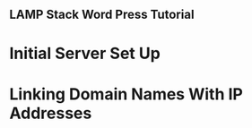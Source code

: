 ## LAMP Stack Word Press Tutorial 

# Initial Server Set Up

# Linking Domain Names With IP Addresses  
